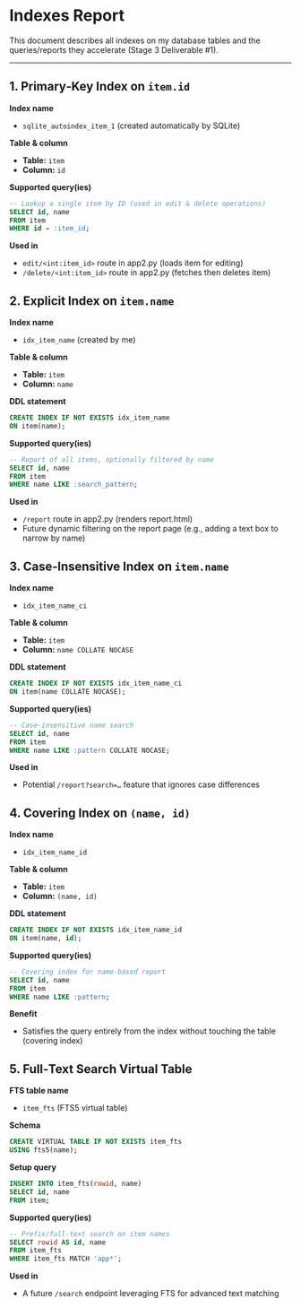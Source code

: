 # Indexes Report

This document describes all indexes on my database tables and the queries/reports they accelerate (Stage 3 Deliverable #1).

---

## 1. Primary‑Key Index on `item.id`

**Index name**  
- `sqlite_autoindex_item_1` (created automatically by SQLite)

**Table & column**  
- **Table:** `item`  
- **Column:** `id`

**Supported query(ies)**  
```sql
-- Lookup a single item by ID (used in edit & delete operations)
SELECT id, name
FROM item
WHERE id = :item_id;
```

**Used in**
- `edit/<int:item_id>` route in app2.py (loads item for editing)
- `/delete/<int:item_id>` route in app2.py (fetches then deletes item)

## 2. Explicit Index on `item.name`

**Index name**
- `idx_item_name` (created by me)

**Table & column**  
- **Table:** `item`  
- **Column:** `name`

**DDL statement**
```sql
CREATE INDEX IF NOT EXISTS idx_item_name
ON item(name);
```

**Supported query(ies)**  
```sql
-- Report of all items, optionally filtered by name
SELECT id, name
FROM item
WHERE name LIKE :search_pattern;
```

**Used in**
- `/report` route in app2.py (renders report.html)
- Future dynamic filtering on the report page (e.g., adding a text box to narrow by name)

## 3. Case‑Insensitive Index on `item.name`

**Index name**
- `idx_item_name_ci` 

**Table & column**  
- **Table:** `item`  
- **Column:** `name COLLATE NOCASE`

**DDL statement**
```sql
CREATE INDEX IF NOT EXISTS idx_item_name_ci
ON item(name COLLATE NOCASE);
```

**Supported query(ies)**  
```sql
-- Case‑insensitive name search
SELECT id, name
FROM item
WHERE name LIKE :pattern COLLATE NOCASE;
```

**Used in**
- Potential `/report?search=…` feature that ignores case differences

## 4. Covering Index on `(name, id)`

**Index name**
- `idx_item_name_id` 

**Table & column**  
- **Table:** `item`  
- **Column:** `(name, id)`

**DDL statement**
```sql
CREATE INDEX IF NOT EXISTS idx_item_name_id
ON item(name, id);
```

**Supported query(ies)**  
```sql
-- Covering index for name‑based report
SELECT id, name
FROM item
WHERE name LIKE :pattern;
```

**Benefit**
- Satisfies the query entirely from the index without touching the table (covering index)

## 5. Full‑Text Search Virtual Table

**FTS table name**
- `item_fts` (FTS5 virtual table)

**Schema**
```sql
CREATE VIRTUAL TABLE IF NOT EXISTS item_fts
USING fts5(name);
```

**Setup query**
```sql
INSERT INTO item_fts(rowid, name)
SELECT id, name
FROM item;
```

**Supported query(ies)**  
```sql
-- Prefix/full-text search on item names
SELECT rowid AS id, name
FROM item_fts
WHERE item_fts MATCH 'app*';
```

**Used in**
- A future `/search` endpoint leveraging FTS for advanced text matching